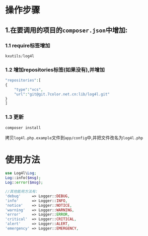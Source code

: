 # 操作步骤
## 1.在要调用的项目的`composer.json`中增加:
### 1.1 require标签增加
```php
kxutils/log4l
```

### 1.2 增加repositories标签(如果没有),并增加
```php
"repositories":[
{
    "type":"vcs",
    "url":"git@git.7color.net.cn:lib/log4l.git"
}
]
```

### 1.3 更新
```sh
composer install
```

拷贝`log4l.php.example`文件到`app/config`中,并把文件改名为`log4l.php`


# 使用方法
```php
use Log4l\Log;
Log::info($msg);
Log::error($msg);

//其他能用方法有:
'debug'     => Logger::DEBUG,
'info'      => Logger::INFO,
'notice'    => Logger::NOTICE,
'warning'   => Logger::WARNING,
'error'     => Logger::ERROR,
'critical'  => Logger::CRITICAL,
'alert'     => Logger::ALERT,
'emergency' => Logger::EMERGENCY,
```
